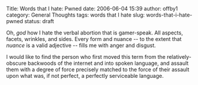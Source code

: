 Title: Words that I hate:  Pwned
date: 2006-06-04 15:39
author: offby1
category: General Thoughts
tags: words that I hate
slug: words-that-i-hate-pwned
status: draft

Oh, *god* how I hate the verbal abortion that is gamer-speak. All aspects, facets, wrinkles, and sides. Every form and nuance -- to the extent that *nuance* is a valid adjective -- fills me with anger and disgust.

I would like to find the person who first moved this term from the relatively-obscure backwoods of the internet and into spoken language, and assault them with a degree of force precisely matched to the force of their assault upon what was, if not perfect, a perfectly serviceable language.
